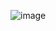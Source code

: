 ![image](https://github.com/CllsPy/Kaggle_Competition_Scripts/assets/96326019/e3bccf53-9125-4cfa-9460-8097f2832d9c)
